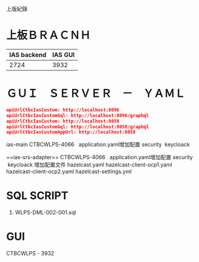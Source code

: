 上版紀錄


# 上板ＢＲＡＣＮＨ

| IAS backend | IAS GUI |
| ----------- | ------- |
| 2724        | 3932    |


# ＧＵＩ　ＳＥＲＶＥＲ　－　ＹＡＭＬ

```json
apiUrlCtbcIasCustom: http://localhost:8096  
apiUrlCtbcIasCustomGql: http://localhost:8096/graphql  
apiUrlCtbcIasCustom: http://localhost:8058  
apiUrlCtbcIasCustomGql: http://localhost:8058/graphql  
apiUrlCtbcIasCustomAppUrl: http://localhost:8058
```


ias-main CTBCWLPS-4066  
application.yaml增加配置 security  keycloack

==ias-srs-adapter== CTBCWLPS-4066  
application.yaml增加配置 security  keycloack
增加配置文件
hazelcast.yaml
hazelcast-client-ocp1.yaml
hazelcast-client-ocp2.yaml
hazelcast-settings.yml



# SQL SCRIPT
1. WLPS-DML-002-001.sql

# GUI
CTBCWLPS - 3932